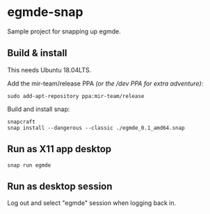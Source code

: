 # egmde-snap

Sample project for snapping up egmde.

## Build & install

This needs Ubuntu 18.04LTS.

Add the mir-team/release PPA *(or the /dev PPA for extra adventure)*:

    sudo add-apt-repository ppa:mir-team/release

Build and install snap:

    snapcraft 
    snap install --dangerous --classic ./egmde_0.1_amd64.snap

## Run as X11 app desktop

    snap run egmde

## Run as desktop session

Log out and select "egmde" session when logging back in.
